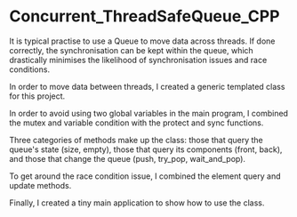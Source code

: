 # Concurrent_ThreadSafeQueue_CPP
It is typical practise to use a Queue to move data across threads. If done correctly, the synchronisation can be kept within the queue, which drastically minimises the likelihood of synchronisation issues and race conditions.

In order to move data between threads, I created a generic templated class for this project.

In order to avoid using two global variables in the main program, I combined the mutex and variable condition with the protect and sync functions.

Three categories of methods make up the class: those that query the queue's state (size, empty), those that query its components (front, back), and those that change the queue (push, try_pop, wait_and_pop).

To get around the race condition issue, I combined the element query and update methods.

Finally, I created a tiny main application to show how to use the class.